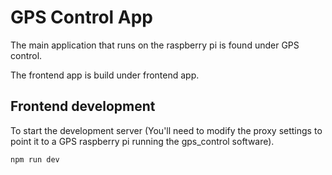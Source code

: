 # GPS Control App

The main application that runs on the raspberry pi is found under GPS control. 

The frontend app is build under frontend app.

## Frontend development

To start the development server (You'll need to modify the proxy settings to point it to a GPS raspberry pi running the gps_control software).

```
npm run dev
```


